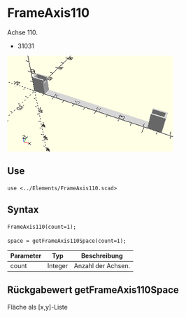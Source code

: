 # FrameAxis110
Achse 110.
- 31031

![FrameAxis110](../../images/FrameAxis110.png)

## Use
```
use <../Elements/FrameAxis110.scad>
```

## Syntax
```
FrameAxis110(count=1);

space = getFrameAxis110Space(count=1);
```

| Parameter | Typ | Beschreibung |
| ------ | ------ | ------ |
| count | Integer | Anzahl der Achsen. |

## Rückgabewert getFrameAxis110Space
Fläche als \[x,y]-Liste
